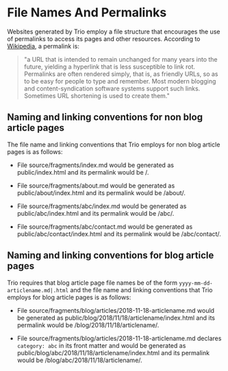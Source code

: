 <!--
title: Permalinks And File Names
template: learnhowto.html
appendToTarget: true
activeHeaderItem: 2
callback: showCurrentPageInHeader.js
-->

# File Names And Permalinks

Websites generated by Trio employ a file structure that encourages the use of permalinks to access its pages
and other resources. According to <a href="https://en.wikipedia.org/wiki/Permalink" target="_blank">Wikipedia</a>,
a permalink is:

> "a URL that is intended to remain unchanged for many years into the future, yielding a hyperlink that is less susceptible to link rot. Permalinks are often rendered simply, that is, as friendly URLs, so as to be easy for people to type and remember. Most modern blogging and content-syndication software systems support such links. Sometimes URL shortening is used to create them."

## Naming and linking conventions for non blog article pages

The file name and linking conventions that Trio employs for non blog article pages is as follows:

* File source/fragments/index.md would be generated as public/index.html and its permalink would be /.

* File source/fragments/about.md would be generated as public/about/index.html and its permalink would be /about/.

* File source/fragments/abc/index.md would be generated as public/abc/index.html and its permalink would be /abc/.

* File source/fragments/abc/contact.md would be generated as public/abc/contact/index.html and its permalink would be /abc/contact/.

## Naming and linking conventions for blog article pages

Trio requires that blog article page file names be of the form `yyyy-mm-dd-articlename.md|.html` and the file name and linking conventions that Trio employs for blog article pages is as follows:

* File source/fragments/blog/articles/2018-11-18-articlename.md would be generated as public/blog/2018/11/18/articlename/index.html and its permalink would be /blog/2018/11/18/articlename/.

* File source/fragments/blog/articles/2018-11-18-articlename.md declares `category: abc` in its front matter and would be generated as public/blog/abc/2018/11/18/articlename/index.html and its permalink would be /blog/abc/2018/11/18/articlename/.
